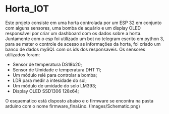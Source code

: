 # Horta_IOT
Este projeto consiste em uma horta controlada por um ESP 32 em conjunto com alguns sensores, uma bomba de aquário e um display OLED responsável por criar um dashboard com os dados sobre a horta. Juntamente com o esp foi utilizado um bot no telegram escrito em python 3, para se mater o controle de acesso as informações da horta, foi criado um banco de dados mySQL com os ids dos responsaveis. Os sensores utilizados foram:
* Sensor de temperatura DS18b20;
* Sensor de Umidade e temperatura DHT 11;
* Um módulo relé para controlar a bomba;
* LDR para medir a intesidade do sol;
* Um módulo de umidade do solo LM393;
* Display OLED SSD1306 128x64;

O esquematico está disposto abaixo e o firmware se encontra na pasta arduino com o nome firmware_final.ino.
(Images/Schematic.png)